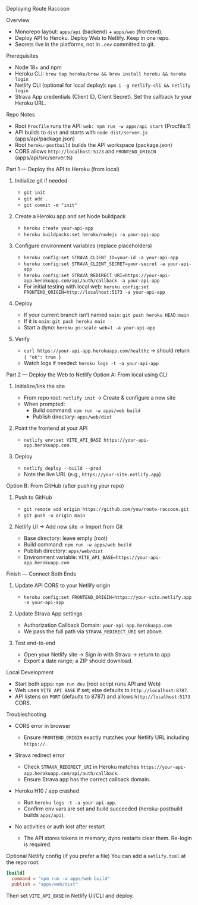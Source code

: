 Deploying Route Raccoon

Overview
- Monorepo layout: `apps/api` (backend) + `apps/web` (frontend).
- Deploy API to Heroku. Deploy Web to Netlify. Keep in one repo.
- Secrets live in the platforms, not in `.env` committed to git.

Prerequisites
- Node 18+ and npm
- Heroku CLI: `brew tap heroku/brew && brew install heroku && heroku login`
- Netlify CLI (optional for local deploy): `npm i -g netlify-cli && netlify login`
- Strava App credentials (Client ID, Client Secret). Set the callback to your Heroku URL.

Repo Notes
- Root `Procfile` runs the API: `web: npm run -w apps/api start` (Procfile:1)
- API builds to `dist` and starts with `node dist/server.js` (apps/api/package.json)
- Root `heroku-postbuild` builds the API workspace (package.json)
- CORS allows `http://localhost:5173` and `FRONTEND_ORIGIN` (apps/api/src/server.ts)

Part 1 — Deploy the API to Heroku (from local)
1) Initialize git if needed
   - `git init`
   - `git add .`
   - `git commit -m "init"`

2) Create a Heroku app and set Node buildpack
   - `heroku create your-api-app`
   - `heroku buildpacks:set heroku/nodejs -a your-api-app`

3) Configure environment variables (replace placeholders)
   - `heroku config:set STRAVA_CLIENT_ID=your-id -a your-api-app`
   - `heroku config:set STRAVA_CLIENT_SECRET=your-secret -a your-api-app`
   - `heroku config:set STRAVA_REDIRECT_URI=https://your-api-app.herokuapp.com/api/auth/callback -a your-api-app`
   - For initial testing with local web: `heroku config:set FRONTEND_ORIGIN=http://localhost:5173 -a your-api-app`

4) Deploy
   - If your current branch isn’t named `main`: `git push heroku HEAD:main`
   - If it is `main`: `git push heroku main`
   - Start a dyno: `heroku ps:scale web=1 -a your-api-app`

5) Verify
   - `curl https://your-api-app.herokuapp.com/healthz` → should return `{ "ok": true }`
   - Watch logs if needed: `heroku logs -t -a your-api-app`

Part 2 — Deploy the Web to Netlify
Option A: From local using CLI
1) Initialize/link the site
   - From repo root: `netlify init` → Create & configure a new site
   - When prompted:
     - Build command: `npm run -w apps/web build`
     - Publish directory: `apps/web/dist`

2) Point the frontend at your API
   - `netlify env:set VITE_API_BASE https://your-api-app.herokuapp.com`

3) Deploy
   - `netlify deploy --build --prod`
   - Note the live URL (e.g., `https://your-site.netlify.app`)

Option B: From GitHub (after pushing your repo)
1) Push to GitHub
   - `git remote add origin https://github.com/you/route-raccoon.git`
   - `git push -u origin main`

2) Netlify UI → Add new site → Import from Git
   - Base directory: leave empty (root)
   - Build command: `npm run -w apps/web build`
   - Publish directory: `apps/web/dist`
   - Environment variable: `VITE_API_BASE=https://your-api-app.herokuapp.com`

Finish — Connect Both Ends
1) Update API CORS to your Netlify origin
   - `heroku config:set FRONTEND_ORIGIN=https://your-site.netlify.app -a your-api-app`

2) Update Strava App settings
   - Authorization Callback Domain: `your-api-app.herokuapp.com`
   - We pass the full path via `STRAVA_REDIRECT_URI` set above.

3) Test end-to-end
   - Open your Netlify site → Sign in with Strava → return to app
   - Export a date range; a ZIP should download.

Local Development
- Start both apps: `npm run dev` (root script runs API and Web)
- Web uses `VITE_API_BASE` if set; else defaults to `http://localhost:8787`.
- API listens on `PORT` (defaults to 8787) and allows `http://localhost:5173` CORS.

Troubleshooting
- CORS error in browser
  - Ensure `FRONTEND_ORIGIN` exactly matches your Netlify URL including `https://`.

- Strava redirect error
  - Check `STRAVA_REDIRECT_URI` in Heroku matches `https://your-api-app.herokuapp.com/api/auth/callback`.
  - Ensure Strava app has the correct callback domain.

- Heroku H10 / app crashed
  - Run `heroku logs -t -a your-api-app`.
  - Confirm env vars are set and build succeeded (heroku-postbuild builds `apps/api`).

- No activities or auth lost after restart
  - The API stores tokens in memory; dyno restarts clear them. Re-login is required.

Optional Netlify config (if you prefer a file)
You can add a `netlify.toml` at the repo root:

```toml
[build]
  command = "npm run -w apps/web build"
  publish = "apps/web/dist"
```

Then set `VITE_API_BASE` in Netlify UI/CLI and deploy.

